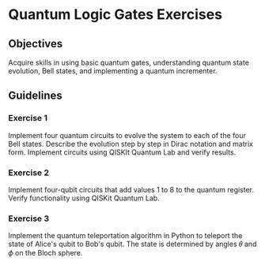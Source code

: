 # Quantum Logic Gates Exercises

## Objectives
Acquire skills in using basic quantum gates, understanding quantum state evolution, Bell states, and implementing a quantum incrementer.

## Guidelines

### Exercise 1
Implement four quantum circuits to evolve the system to each of the four Bell states. Describe the evolution step by step in Dirac notation and matrix form. Implement circuits using QISKIt Quantum Lab and verify results.

### Exercise 2
Implement four-qubit circuits that add values 1 to 8 to the quantum register. Verify functionality using QISKit Quantum Lab.

### Exercise 3
Implement the quantum teleportation algorithm in Python to teleport the state of Alice's qubit to Bob's qubit. The state is determined by angles 𝜃 and 𝜙 on the Bloch sphere.
